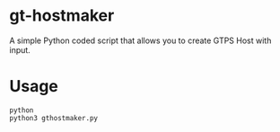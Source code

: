 # gt-hostmaker
A simple Python coded script that allows you to create GTPS Host with input.

# Usage
```
python
python3 gthostmaker.py
```
